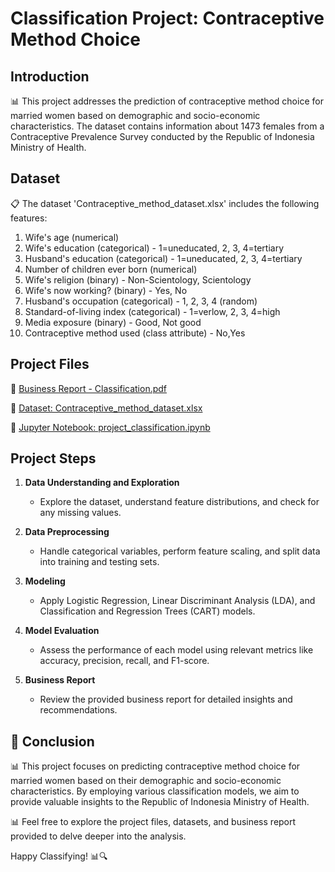 # Classification Project: Contraceptive Method Choice

## Introduction

📊 This project addresses the prediction of contraceptive method choice for married women based on demographic and socio-economic characteristics. The dataset contains information about 1473 females from a Contraceptive Prevalence Survey conducted by the Republic of Indonesia Ministry of Health.

## Dataset

📋 The dataset 'Contraceptive_method_dataset.xlsx' includes the following features:

1. Wife's age (numerical)
2. Wife's education (categorical) - 1=uneducated, 2, 3, 4=tertiary
3. Husband's education (categorical) - 1=uneducated, 2, 3, 4=tertiary
4. Number of children ever born (numerical)
5. Wife's religion (binary) - Non-Scientology, Scientology
6. Wife's now working? (binary) - Yes, No
7. Husband's occupation (categorical) - 1, 2, 3, 4 (random)
8. Standard-of-living index (categorical) - 1=verlow, 2, 3, 4=high
9. Media exposure (binary) - Good, Not good
10. Contraceptive method used (class attribute) - No,Yes

## Project Files

📁 [Business Report - Classification.pdf](Business+Report_classification.pdf)

📁 [Dataset: Contraceptive_method_dataset.xlsx](Contraceptive_method_dataset.xlsx)

📁 [Jupyter Notebook: project_classification.ipynb](project_classification.ipynb)

## Project Steps

1. **Data Understanding and Exploration**
   - Explore the dataset, understand feature distributions, and check for any missing values.

2. **Data Preprocessing**
   - Handle categorical variables, perform feature scaling, and split data into training and testing sets.

3. **Modeling**
   - Apply Logistic Regression, Linear Discriminant Analysis (LDA), and Classification and Regression Trees (CART) models.

4. **Model Evaluation**
   - Assess the performance of each model using relevant metrics like accuracy, precision, recall, and F1-score.

5. **Business Report**
   - Review the provided business report for detailed insights and recommendations.

## 🚀 Conclusion

📊 This project focuses on predicting contraceptive method choice for married women based on their demographic and socio-economic characteristics. By employing various classification models, we aim to provide valuable insights to the Republic of Indonesia Ministry of Health.

📊 Feel free to explore the project files, datasets, and business report provided to delve deeper into the analysis.

Happy Classifying! 📊🔍
